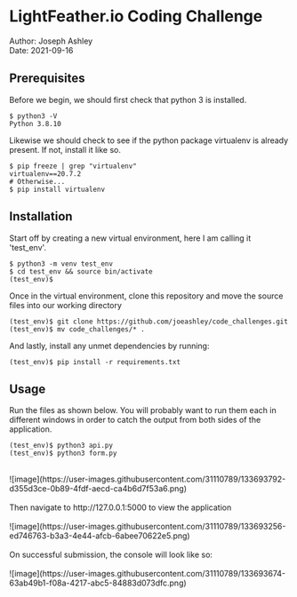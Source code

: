 # LightFeather.io Coding Challenge 
Author: Joseph Ashley <br>
Date: 2021-09-16 

## Prerequisites
Before we begin, we should first check that python 3 is installed.
```
$ python3 -V
Python 3.8.10
```
Likewise we should check to see if the python package virtualenv is already present. If not, install it like so.
```
$ pip freeze | grep "virtualenv"
virtualenv==20.7.2
# Otherwise...
$ pip install virtualenv
```

## Installation
Start off by creating a new virtual environment, here I am calling it 'test_env'.
```
$ python3 -m venv test_env
$ cd test_env && source bin/activate
(test_env)$ 
```
Once in the virtual environment, clone this repository and move the source files into our working directory
```
(test_env)$ git clone https://github.com/joeashley/code_challenges.git
(test_env)$ mv code_challenges/* .
```
And lastly, install any unmet dependencies by running:
```
(test_env)$ pip install -r requirements.txt
```
## Usage
Run the files as shown below. You will probably want to run them each in different windows in order to catch the output from both sides of the application.
```
(test_env)$ python3 api.py
(test_env)$ python3 form.py
```
<br>
![image](https://user-images.githubusercontent.com/31110789/133693792-d355d3ce-0b89-4fdf-aecd-ca4b6d7f53a6.png)
<br><br>
Then navigate to http://127.0.0.1:5000 to view the application
<br><br>
![image](https://user-images.githubusercontent.com/31110789/133693256-ed746763-b3a3-4e44-afcb-6abee70622e5.png)
<br><br>
On successful submission, the console will look like so:
<br><br>
![image](https://user-images.githubusercontent.com/31110789/133693674-63ab49b1-f08a-4217-abc5-84883d073dfc.png)
<br>
